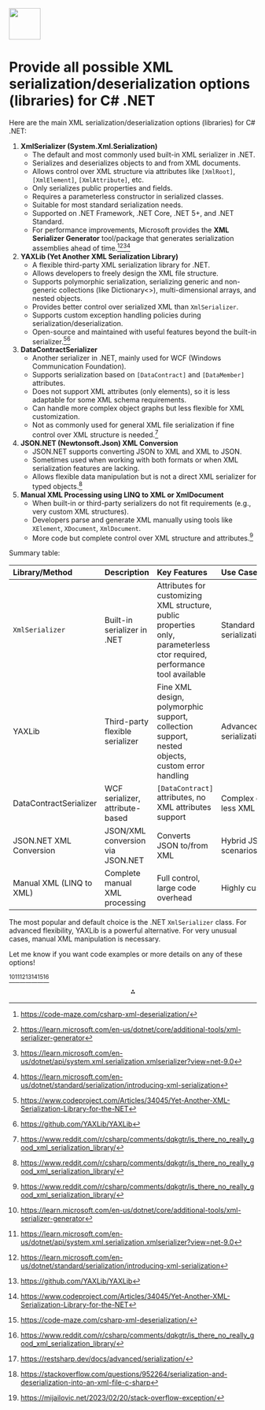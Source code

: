 <img src="https://r2cdn.perplexity.ai/pplx-full-logo-primary-dark%402x.png" style="height:64px;margin-right:32px"/>

# Provide all possible XML serialization/deserialization options (libraries) for C\# .NET

Here are the main XML serialization/deserialization options (libraries) for C\# .NET:

1. **XmlSerializer (System.Xml.Serialization)**
    - The default and most commonly used built-in XML serializer in .NET.
    - Serializes and deserializes objects to and from XML documents.
    - Allows control over XML structure via attributes like `[XmlRoot]`, `[XmlElement]`, `[XmlAttribute]`, etc.
    - Only serializes public properties and fields.
    - Requires a parameterless constructor in serialized classes.
    - Suitable for most standard serialization needs.
    - Supported on .NET Framework, .NET Core, .NET 5+, and .NET Standard.
    - For performance improvements, Microsoft provides the **XML Serializer Generator** tool/package that generates serialization assemblies ahead of time.[^2][^5][^6][^7]
2. **YAXLib (Yet Another XML Serialization Library)**
    - A flexible third-party XML serialization library for .NET.
    - Allows developers to freely design the XML file structure.
    - Supports polymorphic serialization, serializing generic and non-generic collections (like Dictionary<>), multi-dimensional arrays, and nested objects.
    - Provides better control over serialized XML than `XmlSerializer`.
    - Supports custom exception handling policies during serialization/deserialization.
    - Open-source and maintained with useful features beyond the built-in serializer.[^1][^9]
3. **DataContractSerializer**
    - Another serializer in .NET, mainly used for WCF (Windows Communication Foundation).
    - Supports serialization based on `[DataContract]` and `[DataMember]` attributes.
    - Does not support XML attributes (only elements), so it is less adaptable for some XML schema requirements.
    - Can handle more complex object graphs but less flexible for XML customization.
    - Not as commonly used for general XML file serialization if fine control over XML structure is needed.[^3]
4. **JSON.NET (Newtonsoft.Json) XML Conversion**
    - JSON.NET supports converting JSON to XML and XML to JSON.
    - Sometimes used when working with both formats or when XML serialization features are lacking.
    - Allows flexible data manipulation but is not a direct XML serializer for typed objects.[^3]
5. **Manual XML Processing using LINQ to XML or XmlDocument**
    - When built-in or third-party serializers do not fit requirements (e.g., very custom XML structures).
    - Developers parse and generate XML manually using tools like `XElement`, `XDocument`, `XmlDocument`.
    - More code but complete control over XML structure and attributes.[^3]

Summary table:


| Library/Method | Description | Key Features | Use Case/Notes |
| :-- | :-- | :-- | :-- |
| `XmlSerializer` | Built-in serializer in .NET | Attributes for customizing XML structure, public properties only, parameterless ctor required, performance tool available | Standard XML serialization/deserialization |
| YAXLib | Third-party flexible serializer | Fine XML design, polymorphic support, collection support, nested objects, custom error handling | Advanced/custom XML serialization |
| DataContractSerializer | WCF serializer, attribute-based | `[DataContract]` attributes, no XML attributes support | Complex object graphs but less XML control |
| JSON.NET XML Conversion | JSON/XML conversion via JSON.NET | Converts JSON to/from XML | Hybrid JSON-XML scenarios |
| Manual XML (LINQ to XML) | Complete manual XML processing | Full control, large code overhead | Highly custom XML needs |

The most popular and default choice is the .NET `XmlSerializer` class. For advanced flexibility, YAXLib is a powerful alternative. For very unusual cases, manual XML manipulation is necessary.

Let me know if you want code examples or more details on any of these options!

[^5][^6][^7][^9][^1][^2][^3]
<span style="display:none">[^10][^4][^8]</span>

<div style="text-align: center">⁂</div>

[^1]: https://www.codeproject.com/Articles/34045/Yet-Another-XML-Serialization-Library-for-the-NET

[^2]: https://code-maze.com/csharp-xml-deserialization/

[^3]: https://www.reddit.com/r/csharp/comments/dqkgtr/is_there_no_really_good_xml_serialization_library/

[^4]: https://stackoverflow.com/questions/952264/serialization-and-deserialization-into-an-xml-file-c-sharp

[^5]: https://learn.microsoft.com/en-us/dotnet/core/additional-tools/xml-serializer-generator

[^6]: https://learn.microsoft.com/en-us/dotnet/api/system.xml.serialization.xmlserializer?view=net-9.0

[^7]: https://learn.microsoft.com/en-us/dotnet/standard/serialization/introducing-xml-serialization

[^8]: https://mijailovic.net/2023/02/20/stack-overflow-exception/

[^9]: https://github.com/YAXLib/YAXLib

[^10]: https://restsharp.dev/docs/advanced/serialization/

